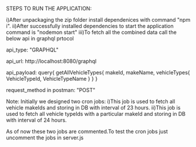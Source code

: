 
STEPS TO RUN THE APPLICATION:

i)After unpackaging the zip folder install dependenices with command "npm i".
ii)After successfully installed dependencies to start the application command is "nodemon start"
iii)To fetch all the combined data call the below api in graphql prtocol

api_type:
"GRAPHQL"

api_url:
http://localhost:8080/graphql

api_payload:
query{
    getAllVehicleTypes{
        makeId,
        makeName,
        vehicleTypes{
            VehicleTypeId,
            VehicleTypeName
        }
    }
}

request_method in postman:
"POST"

Note:
Initially we designed two cron jobs:
i)This job is used to fetch all vehicle makeIds and storing in DB with interval of 23 hours.
ii)This job is used to fetch all vehicle typeIds with a particular makeId and storing in DB with interval of 24 hours.

As of now these two jobs are commented.To test the cron jobs just uncomment the jobs in server.js


